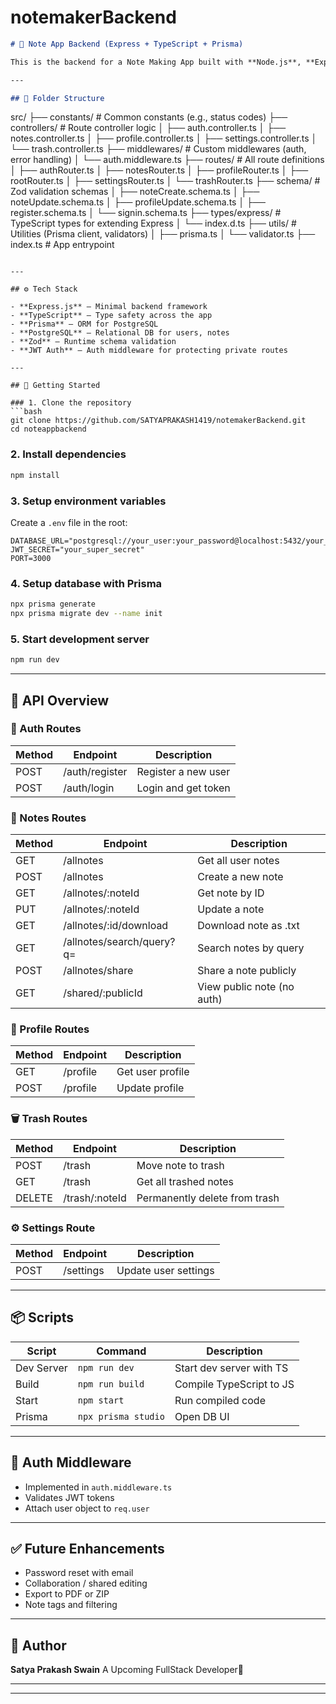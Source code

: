 # notemakerBackend

```md
# 📝 Note App Backend (Express + TypeScript + Prisma)

This is the backend for a Note Making App built with **Node.js**, **Express**, **TypeScript**, **PostgreSQL**, and **Prisma ORM**. It supports user authentication, CRUD for notes, trash management, settings, profile editing, and public sharing of notes.

---

## 📁 Folder Structure

```

src/
├── constants/             # Common constants (e.g., status codes)
├── controllers/           # Route controller logic
│   ├── auth.controller.ts
│   ├── notes.controller.ts
│   ├── profile.controller.ts
│   ├── settings.controller.ts
│   └── trash.controller.ts
├── middlewares/           # Custom middlewares (auth, error handling)
│   └── auth.middleware.ts
├── routes/                # All route definitions
│   ├── authRouter.ts
│   ├── notesRouter.ts
│   ├── profileRouter.ts
│   ├── rootRouter.ts
│   ├── settingsRouter.ts
│   └── trashRouter.ts
├── schema/                # Zod validation schemas
│   ├── noteCreate.schema.ts
│   ├── noteUpdate.schema.ts
│   ├── profileUpdate.schema.ts
│   ├── register.schema.ts
│   └── signin.schema.ts
├── types/express/         # TypeScript types for extending Express
│   └── index.d.ts
├── utils/                 # Utilities (Prisma client, validators)
│   ├── prisma.ts
│   └── validator.ts
├── index.ts               # App entrypoint

````

---

## ⚙️ Tech Stack

- **Express.js** – Minimal backend framework
- **TypeScript** – Type safety across the app
- **Prisma** – ORM for PostgreSQL
- **PostgreSQL** – Relational DB for users, notes
- **Zod** – Runtime schema validation
- **JWT Auth** – Auth middleware for protecting private routes

---

## 🚀 Getting Started

### 1. Clone the repository
```bash
git clone https://github.com/SATYAPRAKASH1419/notemakerBackend.git
cd noteappbackend
````

### 2. Install dependencies

```bash
npm install
```

### 3. Setup environment variables

Create a `.env` file in the root:

```env
DATABASE_URL="postgresql://your_user:your_password@localhost:5432/your_db"
JWT_SECRET="your_super_secret"
PORT=3000
```

### 4. Setup database with Prisma

```bash
npx prisma generate
npx prisma migrate dev --name init
```

### 5. Start development server

```bash
npm run dev
```

---

## 📌 API Overview

### 🔐 Auth Routes

| Method | Endpoint       | Description         |
| ------ | -------------- | ------------------- |
| POST   | /auth/register | Register a new user |
| POST   | /auth/login    | Login and get token |

### 📝 Notes Routes

| Method | Endpoint                  | Description                |
| ------ | ------------------------- | -------------------------- |
| GET    | /allnotes                 | Get all user notes         |
| POST   | /allnotes                 | Create a new note          |
| GET    | /allnotes/\:noteId        | Get note by ID             |
| PUT    | /allnotes/\:noteId        | Update a note              |
| GET    | /allnotes/\:id/download   | Download note as .txt      |
| GET    | /allnotes/search/query?q= | Search notes by query      |
| POST   | /allnotes/share           | Share a note publicly      |
| GET    | /shared/\:publicId        | View public note (no auth) |

### 👤 Profile Routes

| Method | Endpoint | Description      |
| ------ | -------- | ---------------- |
| GET    | /profile | Get user profile |
| POST   | /profile | Update profile   |

### 🗑️ Trash Routes

| Method | Endpoint        | Description                   |
| ------ | --------------- | ----------------------------- |
| POST   | /trash          | Move note to trash            |
| GET    | /trash          | Get all trashed notes         |
| DELETE | /trash/\:noteId | Permanently delete from trash |

### ⚙️ Settings Route

| Method | Endpoint  | Description          |
| ------ | --------- | -------------------- |
| POST   | /settings | Update user settings |

---

## 📦 Scripts

| Script     | Command             | Description              |
| ---------- | ------------------- | ------------------------ |
| Dev Server | `npm run dev`       | Start dev server with TS |
| Build      | `npm run build`     | Compile TypeScript to JS |
| Start      | `npm start`         | Run compiled code        |
| Prisma     | `npx prisma studio` | Open DB UI               |

---

## 🔐 Auth Middleware

* Implemented in `auth.middleware.ts`
* Validates JWT tokens
* Attach user object to `req.user`

---

## ✅ Future Enhancements

* Password reset with email
* Collaboration / shared editing
* Export to PDF or ZIP
* Note tags and filtering

---

## 🧠 Author

**Satya Prakash Swain**
A Upcoming FullStack Developer🚀

---


---

